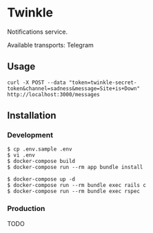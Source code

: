 # Twinkle

Notifications service.

Available transports: Telegram

## Usage

```
curl -X POST --data "token=twinkle-secret-token&channel=sadness&message=Site+is+Down" http://localhost:3000/messages
```

## Installation

### Development

```
$ cp .env.sample .env
$ vi .env
$ docker-compose build
$ docker-compose run --rm app bundle install

$ docker-compose up -d
$ docker-compose run --rm bundle exec rails c
$ docker-compose run --rm bundle exec rspec
```

### Production

TODO
